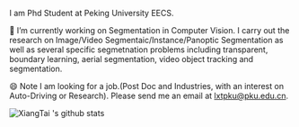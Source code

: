 <!--### Hi there 👋





**lxtGH/lxtGH** is a ✨ _special_ ✨ repository because its `README.md` (this file) appears on your GitHub profile.

Here are some ideas to get you started:

- 🔭 I’m currently working on ...
- 🌱 I’m currently learning ...
- 👯 I’m looking to collaborate on ...
- 🤔 I’m looking for help with ...
- 💬 Ask me about ...
- 📫 How to reach me: ...
- 😄 Pronouns: ...
- ⚡ Fun fact: ...
-->

I am Phd Student at Peking University EECS. 

🔭 I’m currently working on Segmentation in Computer Vision. I carry out the research on Image/Video Segmentaic/Instance/Panoptic Segmentation as well as several specific segmetnation problems including transparent, boundary learning, aerial segmentation, video object tracking and segmentation. 

😄 Note I am looking for a job.(Post Doc and Industries, with an interest on Auto-Driving or Research). Please send me an email at lxtpku@pku.edu.cn.

![XiangTai 's github stats](https://github-readme-stats.vercel.app/api?username=lxtGH&show_icons=true)
